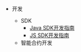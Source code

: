 - 开发

	- SDK
		- [Java SDK开发指南](/zh-cn/Development/[Chinese-Simplified]-Java-SDK.md)
		- [JS SDK开发指南](/zh-cn/Development/[Chinese-Simplified]-JS-SDK.md)
	- 智能合约开发